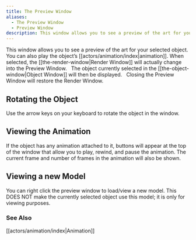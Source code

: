```yaml
---
title: The Preview Window
aliases:
  - The Preview Window
  - Preview Window
description: This window allows you to see a preview of the art for your selected object. You can also play the object’s animation.
---
```

This window allows you to see a preview of the art for your selected object. You can also play the object’s [[actors/animation/index|animation]]. When selected, the [[the-render-window|Render Window]] will actually change into the Preview Window. &nbsp; The object currently selected in the [[the-object-window|Object Window]] will then be displayed. &nbsp; Closing the Preview Window will restore the Render Window.

## Rotating the Object  
Use the arrow keys on your keyboard to rotate the object in the window.

## Viewing the Animation  
If the object has any animation attached to it, buttons will appear at the top of the window that allow you to play, rewind, and pause the animation. The current frame and number of frames in the animation will also be shown. 

## Viewing a new Model  
You can right click the preview window to load/view a new model. This DOES NOT make the currently selected object use this model; it is only for viewing purposes.

### See Also
[[actors/animation/index|Animation]]

